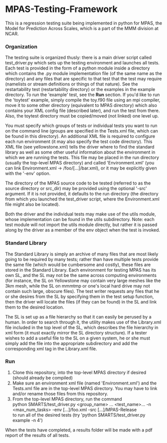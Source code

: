 # MPAS-Testing-Framework
This is a regression testing suite being implemented in python for MPAS, the Model for Prediction Across Scales, which is a part of the MMM division at NCAR.


### Organization
The testing suite is organized thusly: there is a main driver script called test_driver.py which sets up the testing environment and launches all tests. Each test is provided in the form of a python module inside a directory which contains the .py module implementation file (of the same name as the directory) and any files that are specific to that test that the test may require (namelists or stream definitions or things of that nature). See the restartability test (restartability directory) or the examples in the example directory. To run the 'example' test, see the <b>Run</b> section. If you'd like to run the 'toytest' example, simply compile the toy.f90 file using an mpi compiler, move it to some other directory (equivalent to MPAS directory) which also contains your XML config file (described later), and run the test from there. Also, the toytest directory must be copied/moved (not linked) one level up.

You must specify which groups of tests or individual tests you want to run on the command line (groups are specified in the Tests.xml file, which can be found in this directory). An additional XML file is required to configure each run environment (it may also specify the test code directory). This XML file (see yellowstone.xml) tells the driver where to find the standard library as well as some other useful information about the environment in which we are running the tests. This file may be placed in the run directory (usually the top-level MPAS directory) and called 'Environment.xml' (you can link Environment.xml -> /foo/[...]/bar.xml), or it may be explicitly given with the '-env' option.

The directory of the MPAS source code to be tested (referred to as the source directory or src_dir) may be provided using the optional '-src' argument. If it is not provided, it defaults to the run directory (the directory from which you launched the test_driver script, where the Environment.xml file might also be located).

Both the driver and the individual tests may make use of the utils module, whose implementation can be found in the utils subdirectory. Note: each test module will not import the utils module directly, but rather it is passed along by the driver as a member of the env object when the test is invoked.

### Standard Library
The Standard Library is simply an archive of many files that are most likely going to be required by many tests; rather than have multiple tests provide the same file (which would be cumbersome and costly), these files are stored in the Standard Library. Each environment for testing MPAS has its own SL, and the SL may not be the same across computing environments (for instance, the SL on Yellowstone may contain very large meshes like the 3km mesh, while the SL on mmmtmp or one's local hard drive may not contain such large, obscure files). The test writer requests any files that he or she desires from the SL by specifying them in the test setup function, then the driver will locate the files (if they can be found) in the SL and link them to the desired location. 

The SL is set up as a file hierarchy so that it can easily be perused by a human. In order to search through it, the utility makes use of the Library.xml file included in the top level of the SL, which describes the file hierarchy in xml form (it must exactly mirror the SL directory structure). If a tester wishes to add a useful file to the SL on a given system, he or she must simply add the file into the appropriate subdirectory and add the corresponding xml tag in the Library.xml file. 

### Run

1. Clone this repository, into the top-level MPAS directory if desired (should already be compiled)
2. Make sure an environment xml file (named 'Environment.xml') and the Tests.xml file are in the top-level MPAS directory. You may have to link and/or rename those files from this repository.
3. From the top-level MPAS directory, run the command <br>
python SMARTS/test_driver.py \<group_name\> ... \<test_name\>... -n \<max_num_tasks\> -env [...]/foo.xml -src [...]/MPAS-Release <br>
  to run all of the desired tests (try 'python SMARTS/test_driver.py example -n 4')

When the tests have completed, a results folder will be made with a pdf report of the results of all tests. 
